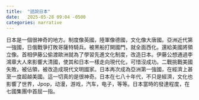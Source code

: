 ```yaml
---
title:  "話說日本"
date:   2025-05-28 09:04 -0500
categories: narrative
---
```


日本是一個很神奇的地方。制度像英國，陸軍像德國，文化像大唐國。亞洲近代第一強國，日俄戰爭打敗哥薩特騎兵。被黑船打開國門，就全面西化。還給美國將領立像。首相伊藤公偷渡歐洲就為了學習先進文化制度，改造日本。伊藤公想通過李鴻章大人來影響大清國，使其和日本一樣走向現代化，可惜沒成功。二戰挑戰美國失敗，被佔領，被改造成現代文明國家。日本再次成為亞洲第一強國，在經濟上甚至一度超越美國。這一切真的是很神奇。日本在七八十年代，不只是經濟，文化也影響了世界，Jpop，动漫，游戏，汽车，电子，等等。日本當時的發達程度，在七國集團中首屈一指。

